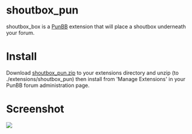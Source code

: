 # shoutbox_pun

shoutbox_box is a [PunBB](https://github.com/punbb/punbb) extension that will place a shoutbox underneath your forum.

# Install

Download [shoutbox_pun.zip](https://github.com/downloads/andrewmichaelsmith/shoutbox_pun/shoutbox_pun.zip) to your extensions directory and unzip (to ./extensions/shoutbox_pun) then install from 'Manage Extensions' in your PunBB forum administration page.

# Screenshot

<img src="https://github.com/downloads/andrewmichaelsmith/shoutbox_pun/screenshot.png" />